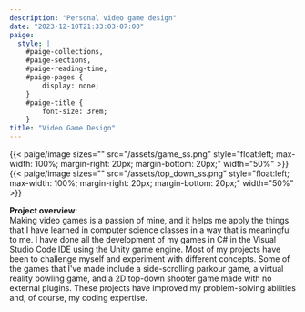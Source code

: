 ```yaml
---
description: "Personal video game design"
date: "2023-12-10T21:33:03-07:00"
paige:
  style: |
    #paige-collections,
    #paige-sections,
    #paige-reading-time,
    #paige-pages {
        display: none;
    }
    #paige-title {
        font-size: 3rem;
    }
title: "Video Game Design"
---
```


{{< paige/image
sizes=""
src="/assets/game_ss.png"
style="float:left; max-width: 100%; margin-right: 20px; margin-bottom: 20px;"
width="50%" >}}
{{< paige/image
sizes=""
src="/assets/top_down_ss.png"
style="float:left; max-width: 100%; margin-right: 20px; margin-bottom: 20px;"
width="50%" >}}

**Project overview:** <br>
Making video games is a passion of mine, and it helps me apply the things that I have learned in computer science classes in a way that is meaningful to me. I have done all the development of my games in C# in the Visual Studio Code IDE using the Unity game engine. Most of my projects have been to challenge myself and experiment with different concepts. Some of the games that I've made include a side-scrolling parkour game, a virtual reality bowling game, and a 2D top-down shooter game made with no external plugins. These projects have improved my problem-solving abilities and, of course, my coding expertise.
<br><br>